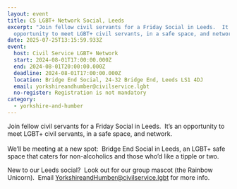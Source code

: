```yaml
---
layout: event
title: CS LGBT+ Network Social, Leeds
excerpt: "Join fellow civil servants for a Friday Social in Leeds.  It’s an
  opportunity to meet LGBT+ civil servants, in a safe space, and network.  "
date: 2025-07-25T13:15:59.933Z
event:
  host: Civil Service LGBT+ Network
  start: 2024-08-01T17:00:00.000Z
  end: 2024-08-01T20:00:00.000Z
  deadline: 2024-08-01T17:00:00.000Z
  location: Bridge End Social, 24-32 Bridge End, Leeds LS1 4DJ
  email: yorkshireandhumber@civilservice.lgbt
  no-register: Registration is not mandatory
category:
  - yorkshire-and-humber
---
```

Join fellow civil servants for a Friday Social in Leeds.  It’s an opportunity to meet LGBT+ civil servants, in a safe space, and network. \
\
We’ll be meeting at a new spot:  Bridge End Social in Leeds, an LGBT+ safe space that caters for non-alcoholics and those who’d like a tipple or two.  

New to our Leeds social?  Look out for our group mascot (the Rainbow Unicorn).  Email [YorkshireandHumber@civilservice.lgbt](mailto:YorkshireandHumber@civilservice.lgbt) for more info.
